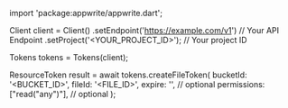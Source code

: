 import 'package:appwrite/appwrite.dart';

Client client = Client()
    .setEndpoint('https://example.com/v1') // Your API Endpoint
    .setProject('<YOUR_PROJECT_ID>'); // Your project ID

Tokens tokens = Tokens(client);

ResourceToken result = await tokens.createFileToken(
    bucketId: '<BUCKET_ID>',
    fileId: '<FILE_ID>',
    expire: '', // optional
    permissions: ["read("any")"], // optional
);
